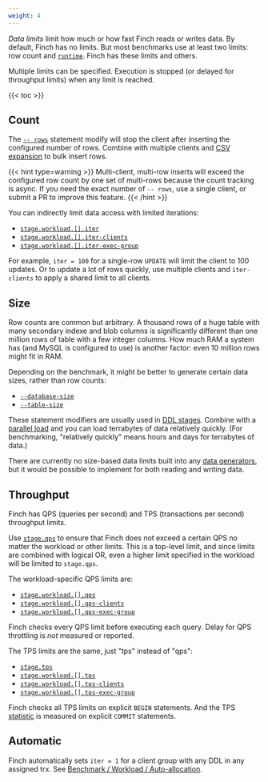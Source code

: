 ```yaml
---
weight: 4
---
```


_Data limits_ limit how much or how fast Finch reads or writes data.
By default, Finch has no limits.
But most benchmarks use at least two limits: row count and [`runtime`](/syntax/stage-file/#runtime).
Finch has these limits and others.

Multiple limits can be specified.
Execution is stopped (or delayed for throughput limits) when any limit is reached.

{{< toc >}}

## Count

The [`-- rows`](/syntax/trx-file/#rows) statement modify will stop the client after inserting the configured number of rows.
Combine with multiple clients and [CSV expansion](/syntax/trx-file/#csv) to bulk insert rows.

{{< hint type=warning >}}
Multi-client, multi-row inserts will exceed the configured row count by one set of multi-rows because the count tracking is async.
If you need the exact number of `-- rows`, use a single client, or submit a PR to improve this feature.
{{< /hint >}}

You can indirectly limit data access with limited iterations:

* [`stage.workload.[].iter`](/syntax/stage-file/#iter)
* [`stage.workload.[].iter-clients`](/syntax/stage-file/#iter-clients)
* [`stage.workload.[].iter-exec-group`](/syntax/stage-file/#iter-exec-group)

For example, `iter = 100` for a single-row `UPDATE` will limit the client to 100 updates.
Or to update a lot of rows quickly, use multiple clients and `iter-clients` to apply a shared limit to all clients.

## Size

Row counts are common but arbitrary.
A thousand rows of a huge table with many secondary indexe and blob columns is significantly different than one million rows of table with a few integer columns.
How much RAM a system has (and MySQL is configured to use) is another factor: even 10 million rows might fit in RAM.

Depending on the benchmark, it might be better to generate certain data sizes, rather than row counts:

* [`--database-size`](/syntax/trx-file/#database-size)
* [`--table-size`](/syntax/trx-file/#table-size)

These statement modifiers are usually used in [DDL stages](/benchmark/overview/#ddl).
Combine with a [parallel load](/benchmark/workload/#parallel-load) and you can load terrabytes of data relatively quickly.
(For benchmarking, "relatively quickly" means hours and days for terrabytes of data.)

There are currently no size-based data limits built into any [data generators](/data/generators), but it would be possible to implement for both reading and writing data.

## Throughput

Finch has QPS (queries per second) and TPS (transactions per second) throughput limits.

Use [`stage.qps`](/syntax/stage-file/#qps) to ensure that Finch does not exceed a certain QPS no matter the workload or other limits.
This is a top-level limit, and since limits are combined with logical OR, even a higher limit specified in the workload will be limited to `stage.qps`.

The workload-specific QPS limits are:

* [`stage.workload.[].qps`](/syntax/stage-file/#qps-1)
* [`stage.workload.[].qps-clients`](/syntax/stage-file/#qps-clients)
* [`stage.workload.[].qps-exec-group`](/syntax/stage-file/#qps-exec-group)

Finch checks every QPS limit before executing each query.
Delay for QPS throttling is _not_ measured or reported.

The TPS limits are the same, just "tps" instead of "qps":

* [`stage.tps`](/syntax/stage-file/#tps)
* [`stage.workload.[].tps`](/syntax/stage-file/#tps-1)
* [`stage.workload.[].tps-clients`](/syntax/stage-file/#tps-clients)
* [`stage.workload.[].tps-exec-group`](/syntax/stage-file/#tps-exec-group)

Finch checks all TPS limits on explicit `BEGIN` statements.
And the TPS [statistic](/benchmark/statistics/) is measured on explicit `COMMIT` statements.

## Automatic

Finch automatically sets `iter = 1` for a client group with any DDL in any assigned trx.
See [Benchmark / Workload / Auto-allocation](/benchmark/workload/#auto-allocation).
